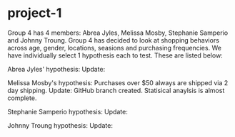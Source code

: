 # project-1
Group 4 has 4 members: Abrea Jyles, Melissa Mosby, Stephanie Samperio and Johnny Troung.
Group 4 has decided to look at shopping behaviors across age, gender, locations, seasions and purchasing frequencies.
We have individually select 1 hypothesis each to test. These are listed below:

Abrea Jyles' hypothesis:
Update:

Melissa Mosby's hypothesis: Purchases over $50 always are shipped via 2 day shipping.
Update: GitHub branch created. Statisical anaylsis is almost complete.

Stephanie Samperio hypothesis:
Update:

Johnny Troung hypothesis:
Update:
